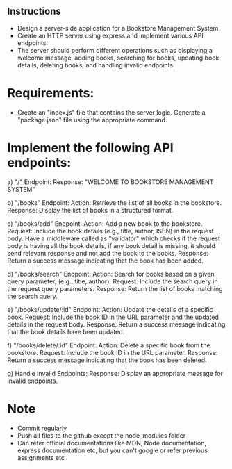 ## Instructions
- Design a server-side application for a Bookstore Management System. 
- Create an HTTP server using express and implement various API endpoints. 
- The server should perform different operations such as displaying a welcome message, 
  adding books, searching for books, updating book details, deleting books, 
  and handling invalid endpoints.

# Requirements:

- Create an "index.js" file that contains the server logic. Generate a "package.json"
  file using the appropriate  command.

# Implement the following API endpoints:

a) "/" Endpoint: Response: "WELCOME TO BOOKSTORE MANAGEMENT SYSTEM"

b) "/books" Endpoint: Action: Retrieve the list of all books in the bookstore. 
   Response: Display the list of books in a structured format.

c) "/books/add" Endpoint: Action: Add a new book to the bookstore. 
   Request: Include the book details (e.g., title, author, ISBN) in the request body. 
   Have a middleware called as "validator" which checks if the request body is having all the book details, 
   if any book detail is missing, it should send relevant response and not add the book to the books. 
   Response: Return a success message indicating that the book has been added.

d) "/books/search" Endpoint: Action: Search for books based on a given query parameter,
   (e.g., title, author). 
   Request: Include the search query in the request query parameters. 
   Response: Return the list of books matching the search query.

e) "/books/update/:id" Endpoint: Action: Update the details of a specific book. 
   Request: Include the book ID in the URL parameter and the updated details in the request body. 
   Response: Return a success message indicating that the book details have been updated.

f) "/books/delete/:id" Endpoint: Action: Delete a specific book from the bookstore. 
   Request: Include the book ID in the URL parameter. 
   Response: Return a success message indicating that the book has been deleted.

g) Handle Invalid Endpoints: Response: Display an appropriate message for invalid endpoints.

# Note

- Commit regularly
- Push all files to the github except the node_modules folder
- Can refer official documentations like MDN, Node documentation, 
  express documentation etc, but you can't google or refer previous assignments etc